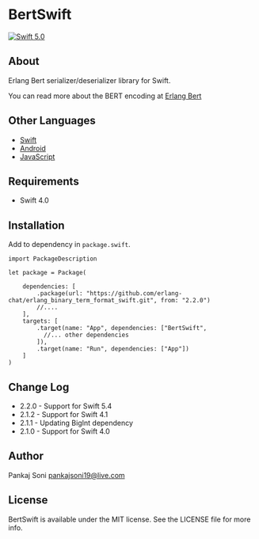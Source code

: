 # BertSwift

[![Swift 5.0](https://img.shields.io/badge/Swift-5.0-green.svg)](https://developer.apple.com/swift/)

## About

Erlang Bert serializer/deserializer library for Swift.

You can read more about the BERT encoding at [Erlang Bert](http://erlang.org/doc/apps/erts/erl_ext_dist.html)

## Other Languages

* [Swift](https://github.com/erlang-chat/erlang_binary_term_format_swift)
* [Android](https://github.com/erlang-chat/erlang_binary_term_format_android)
* [JavaScript](https://github.com/erlang-chat/erlang_binary_term_format_javascript)

## Requirements

* Swift 4.0

## Installation

Add to dependency in `package.swift`.

```
import PackageDescription

let package = Package(

    dependencies: [
        .package(url: "https://github.com/erlang-chat/erlang_binary_term_format_swift.git", from: "2.2.0")
        //....
    ],
    targets: [
        .target(name: "App", dependencies: ["BertSwift",
          //... other dependencies
        ]),
        .target(name: "Run", dependencies: ["App"])
    ]
)
```

## Change Log

* 2.2.0 - Support for Swift 5.4
* 2.1.2 - Support for Swift 4.1
* 2.1.1 - Updating BigInt dependency
* 2.1.0 - Support for Swift 4.0

## Author

Pankaj Soni <pankajsoni19@live.com>

## License

BertSwift is available under the MIT license. See the LICENSE file for more info.
